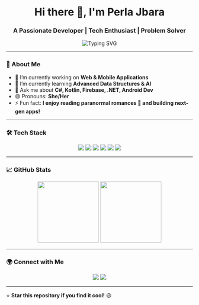 <h1 align="center">Hi there 👋, I'm Perla Jbara</h1>
<h3 align="center">A Passionate Developer | Tech Enthusiast | Problem Solver</h3>

<p align="center">
  <img src="https://readme-typing-svg.demolab.com?font=Fira+Code&weight=500&size=18&pause=1000&color=F76969&width=435&lines=Welcome+to+my+GitHub!+🚀;I+love+building+cool+stuff!+💡;Coding+my+way+through+life!+👨‍💻" alt="Typing SVG" />
</p>

---

### 🚀 About Me  
- 🔭 I’m currently working on **Web & Mobile Applications**  
- 🌱 I’m currently learning **Advanced Data Structures & AI**  
- 💬 Ask me about **C#, Kotlin, Firebase, .NET, Android Dev**  
- 😄 Pronouns: **She/Her**  
- ⚡ Fun fact: **I enjoy reading paranormal romances 📖 and building next-gen apps!**  

---

### 🛠 Tech Stack  
<p align="center">
  <img src="https://img.shields.io/badge/C%23-%23239120.svg?style=for-the-badge&logo=c-sharp&logoColor=white" />
  <img src="https://img.shields.io/badge/Kotlin-%230095D5.svg?style=for-the-badge&logo=kotlin&logoColor=white" />
  <img src="https://img.shields.io/badge/.NET-%235C2D91.svg?style=for-the-badge&logo=dotnet&logoColor=white" />
  <img src="https://img.shields.io/badge/Firebase-%23FFCA28.svg?style=for-the-badge&logo=firebase&logoColor=black" />
  <img src="https://img.shields.io/badge/Android-%233DDC84.svg?style=for-the-badge&logo=android&logoColor=white" />
  <img src="https://img.shields.io/badge/JavaScript-%23F7DF1E.svg?style=for-the-badge&logo=javascript&logoColor=black" />
</p>

---

### 📈 GitHub Stats  
<p align="center">
  <img src="https://github-readme-stats.vercel.app/api?username=Perla-Jbara&show_icons=true&theme=radical" height="165"/>
  <img src="https://github-readme-streak-stats.herokuapp.com/?user=Perla-Jbara&theme=radical" height="165"/>
</p>

---

### 🌍 Connect with Me  
<p align="center">
  <a href="https://www.linkedin.com/in/your-profile"><img src="https://img.shields.io/badge/LinkedIn-0077B5.svg?style=for-the-badge&logo=linkedin&logoColor=white" /></a>
  <a href="mailto:your-email@example.com"><img src="https://img.shields.io/badge/Email-D14836.svg?style=for-the-badge&logo=gmail&logoColor=white" /></a>
</p>

---

⭐ **Star this repository if you find it cool!** 😃  
